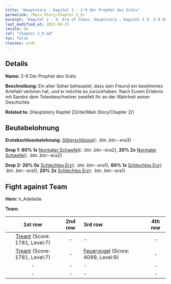 ```yaml
---
title: "Hauptstory - Kapitel 2 - 2-9 Der Prophet des Grals"
permalink: /Main Story/Chapter 2_9/
excerpt: "Kapitel 2 - 9. Era of Chaos  Hauptstory - Kapitel 2_9. 2-9 Der Prophet des Grals"
last_modified_at: 2021-04-25
locale: de
ref: "Chapter 2_9.md"
toc: false
classes: wide
---
```


## Details

 **Name:** 2-9 Der Prophet des Grals

 **Beschreibung:** Ein alter Seher behauptet, dass sein Freund ein bestimmtes Artefakt verloren hat, und er möchte es zurückhaben. Nach Eurem Erlebnis mit Sandro dem Totenbeschwörer zweifelt Ihr an der Wahrheit seiner Geschichte.

 **Related to:** [Hauptstory Kapitel 2](/de/Main Story/Chapter 2/)

## Beutebelohnung

 **Erstabschlussbelohnung:** [Silberschlüssel](/ItemsDE/con_693/){: .btn .btn--era3}

 **Drop 1:** **80% 1x** [Normaler Schwefel](/ItemsDE/mat_9/){: .btn .btn--era2}, **20% 2x** [Normaler Schwefel](/ItemsDE/mat_9/){: .btn .btn--era2}

 **Drop 2:** **20% 0x** [Schlechtes Erz](/ItemsDE/mat_1/){: .btn .btn--era1}, **60% 1x** [Schlechtes Erz](/ItemsDE/mat_1/){: .btn .btn--era1}, **20% 2x** [Schlechtes Erz](/ItemsDE/mat_1/){: .btn .btn--era1}


## Fight against Team
 **Hero:** h_Adelaide

 **Team:**


  | 1st row | 2nd row | 3rd row | 4th row |
  |:----:|:----:|:----|:----:|
  | [Treant](/de/units/Treant/) (Score: 1781, Level:7)  | - | - | - |
  | [Treant](/de/units/Treant/) (Score: 1781, Level:7)  | - | [Feuervogel](/de/units/Firebird/) (Score: 4099, Level:9)  | - |
  | - | - | - | - |
  | - | - | - | - |


